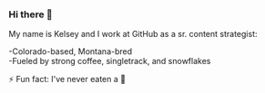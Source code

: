 ### Hi there 👋

My name is Kelsey and I work at GitHub as a sr. content strategist: 

-Colorado-based, Montana-bred   
-Fueled by strong coffee, singletrack, and snowflakes 

⚡ Fun fact: I've never eaten a :hotdog:


<!--
**kelseybernius/kelseybernius** is a ✨ _special_ ✨ repository because its `README.md` (this file) appears on your GitHub profile.

Here are some ideas to get you started:

- 🔭 I’m currently working on ...
- 🌱 I’m currently learning ...
- 👯 I’m looking to collaborate on ...
- 🤔 I’m looking for help with ...
- 💬 Ask me about ...
- 📫 How to reach me: ...
- 😄 Pronouns: ...
- ⚡ Fun fact: ...
-->
